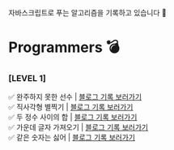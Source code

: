 자바스크립트로 푸는 알고리즘을 기록하고 있습니다 🌸

# Programmers 💣
### [LEVEL 1]
✅ 완주하지 못한 선수 |  [블로그 기록 보러가기](https://velog.io/@arendelle/%EC%95%8C%EA%B3%A0%EB%A6%AC%EC%A6%98-%EB%AC%B8%EC%A0%9C%ED%92%80%EA%B8%B0-01.%EC%99%84%EC%A3%BC%ED%95%98%EC%A7%80-%EB%AA%BB%ED%95%9C-%EC%84%A0%EC%88%98) <br>
✅ 직사각형 별찍기 | [블로그 기록 보러가기](https://velog.io/@arendelle/%EC%95%8C%EA%B3%A0%EB%A6%AC%EC%A6%98-%EB%AC%B8%EC%A0%9C%ED%92%80%EA%B8%B02.-%EC%A7%81%EC%82%AC%EA%B0%81%ED%98%95-%EB%B3%84%EC%B0%8D%EA%B8%B0) <br>
✅ 두 정수 사이의 합 | [블로그 기록 보러가기](https://velog.io/@arendelle/%EC%95%8C%EA%B3%A0%EB%A6%AC%EC%A6%98-%EB%AC%B8%EC%A0%9C%ED%92%80%EA%B8%B0-03.-%EB%91%90-%EC%A0%95%EC%88%98-%EC%82%AC%EC%9D%B4%EC%9D%98-%ED%95%A9) <br>
✅ 가운데 글자 가져오기 | [블로그 기록 보러가기](https://velog.io/@arendelle/%EC%95%8C%EA%B3%A0%EB%A6%AC%EC%A6%98-%EB%AC%B8%EC%A0%9C%ED%92%80%EA%B8%B0-04.-%EA%B0%80%EC%9A%B4%EB%8D%B0-%EA%B8%80%EC%9E%90-%EA%B0%80%EC%A0%B8%EC%98%A4%EA%B8%B0) <br>
✅ 같은 숫자는 싫어 | [블로그 기록 보러가기](https://velog.io/@arendelle/%EC%95%8C%EA%B3%A0%EB%A6%AC%EC%A6%98-%EB%AC%B8%EC%A0%9C%ED%92%80%EA%B8%B0-05.-%EA%B0%99%EC%9D%80-%EC%88%AB%EC%9E%90%EB%8A%94-%EC%8B%AB%EC%96%B4)
